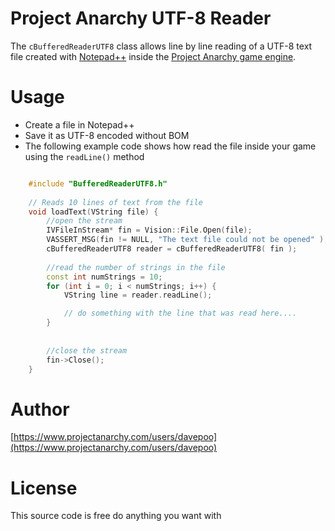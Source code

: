 Project Anarchy UTF-8 Reader
===========================

The `cBufferedReaderUTF8` class allows line by line reading of a UTF-8 text file created with [Notepad++](http://notepad-plus-plus.org/ "Notepad++") inside the [Project Anarchy game engine](https://www.projectanarchy.com/ "Project Anarchy game engine").

# Usage

* Create a file in Notepad++
* Save it as UTF-8 encoded without BOM
* The following example code shows how read the file inside your game using the `readLine()` method

```C++

	#include "BufferedReaderUTF8.h"
	
	// Reads 10 lines of text from the file
	void loadText(VString file) {
		//open the stream
		IVFileInStream* fin = Vision::File.Open(file);
		VASSERT_MSG(fin != NULL, "The text file could not be opened" );
		cBufferedReaderUTF8 reader = cBufferedReaderUTF8( fin );
	
		//read the number of strings in the file
		const int numStrings = 10;
		for (int i = 0; i < numStrings; i++) {
			VString line = reader.readLine();

			// do something with the line that was read here....
		}
		
		
		//close the stream
		fin->Close();
	}
```

# Author

[https://www.projectanarchy.com/users/davepoo](https://www.projectanarchy.com/users/davepoo)

# License

This source code is free do anything you want with
